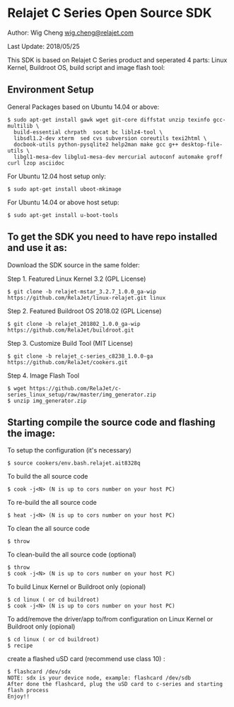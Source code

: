 # Relajet C Series Open Source SDK

Author: Wig Cheng <wig.cheng@relajet.com>

Last Update: 2018/05/25

This SDK is based on Relajet C Series product and seperated 4 parts: Linux Kernel, Buildroot OS, build script and image flash tool:

## Environment Setup

General Packages based on Ubuntu 14.04 or above:

    $ sudo apt-get install gawk wget git-core diffstat unzip texinfo gcc-multilib \
      build-essential chrpath  socat bc liblz4-tool \
      libsdl1.2-dev xterm  sed cvs subversion coreutils texi2html \
      docbook-utils python-pysqlite2 help2man make gcc g++ desktop-file-utils \
      libgl1-mesa-dev libglu1-mesa-dev mercurial autoconf automake groff curl lzop asciidoc

For Ubuntu 12.04 host setup only:

    $ sudo apt-get install uboot-mkimage

For Ubuntu 14.04 or above host setup:

    $ sudo apt-get install u-boot-tools

## To get the SDK you need to have repo installed and use it as:

Download the SDK source in the same folder:

Step 1. Featured Linux Kernel 3.2 (GPL License)

    $ git clone -b relajet-mstar_3.2.7_1.0.0_ga-wip https://github.com/RelaJet/linux-relajet.git linux

Step 2. Featured Buildroot OS 2018.02 (GPL License)

    $ git clone -b relajet_201802_1.0.0_ga-wip https://github.com/RelaJet/buildroot.git

Step 3. Customize Build Tool (MIT License)

    $ git clone -b relajet_c-series_c8238_1.0.0-ga https://github.com/RelaJet/cookers.git

Step 4. Image Flash Tool

    $ wget https://github.com/RelaJet/c-series_linux_setup/raw/master/img_generator.zip
    $ unzip img_generator.zip

## Starting compile the source code and flashing the image:

To setup the configuration (it's necessary)

    $ source cookers/env.bash.relajet.ait8328q

To build the all source code

    $ cook -j<N> (N is up to cors number on your host PC)

To re-build the all source code

    $ heat -j<N> (N is up to cors number on your host PC)

To clean the all source code

    $ throw

To clean-build the all source code (optional)

    $ throw
    $ cook -j<N> (N is up to cors number on your host PC)

To build Linux Kernel or Buildroot only (opional)

    $ cd linux ( or cd buildroot)
    $ cook -j<N> (N is up to cors number on your host PC)

To add/remove the driver/app to/from configuration on Linux Kernel or Buildroot only (opional)

    $ cd linux ( or cd buildroot)
    $ recipe

create a flashed uSD card (recommend use class 10) :

    $ flashcard /dev/sdx
    NOTE: sdx is your device node, example: flashcard /dev/sdb
    After done the flashcard, plug the uSD card to c-series and starting flash process
    Enjoy!!
